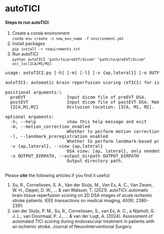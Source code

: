 # autoTICI

#### Steps to run autoTICI
1. Create a conda environment\
    `conda env create -n new_env_name -f environment.yml`
2. Install packages\
    `pip install -r requirements.txt`
3. Run autoTICI\
`python autoTICI "path/to/preEVT/dicom" "path/to/preEVT/dicom" occ_loc[ICA/M1/M2]`

<pre>
usage: autoTICI.py [-h] [-m] [-l] [-v {ap,lateral}] [-o OUTPUT_DIRPATH] preEVT postEVT {ICA,M1,M2}

autoTICI: automatic brain reperfusion scoring (eTICI) for ischemic stroke

positional arguments:\
  preEVT                Input dicom file of preEVT DSA.
  postEVT               Input dicom file of postEVT DSA. Make sure pre and post have the same ap/lateral view.
  {ICA,M1,M2}           Occlusion location: [ICA, M1, M2].

optional arguments:
  -h, --help            show this help message and exit
  -m, --motion_correction_enabled
                        Whether to perform motion correction of each DSA series.
  -l, --landmark_preregistration_enabled
                        Whether to perform landmark-based pre-registration between pre- and post-EVT DSA.
  -v {ap,lateral}, --view {ap,lateral}
                        DSA view: [ap, lateral], only needed for landmark-based detection.
  -o OUTPUT_DIRPATH, --output_dirpath OUTPUT_DIRPATH
                        Output directory path.
</pre>
\
Please **cite** the following articles if you find it useful:
1. Su, R., Cornelissen, S. A., Van der Sluijs, M., Van Es, A. C., Van Zwam, W. H., Dippel, D. W., ... & van Walsum, T. (2021). autoTICI: automatic brain tissue reperfusion scoring on 2D DSA images of acute ischemic stroke patients. IEEE transactions on medical imaging, 40(9), 2380-2391.
2. van der Sluijs, P. M., Su, R., Cornelissen, S., van Es, A. C., a Nijeholt, G. J. L., van Doormaal, P. J., ... & van der Lugt, A. (2024). Assessment of automated TICI scoring during endovascular treatment in patients with an ischemic stroke. Journal of NeuroInterventional Surgery. 
